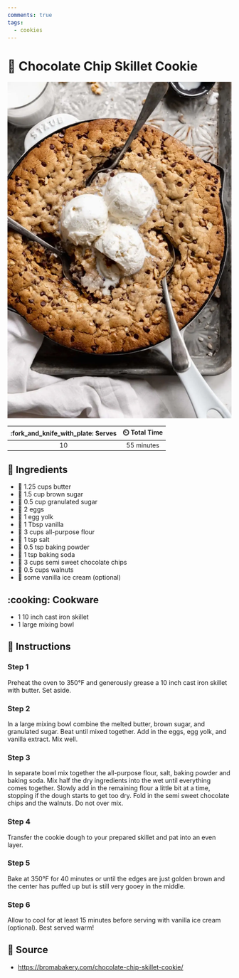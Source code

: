 ```yaml
---
comments: true
tags:
  - cookies
---
```

# :cookie: Chocolate Chip Skillet Cookie

![Chocolate Chip Skillet Cookie](../assets/images/chocolate-chip-skillet-cookie.png)

| :fork_and_knife_with_plate: Serves | :timer_clock: Total Time |
|:----------------------------------:|:-----------------------: |
| 10 | 55 minutes |

## :salt: Ingredients

- :butter: 1.25 cups butter
- :maple_leaf: 1.5 cup brown sugar
- :candy: 0.5 cup granulated sugar
- :egg: 2 eggs
- :egg: 1 egg yolk
- :icecream: 1 Tbsp vanilla
- :ear_of_rice: 3 cups all-purpose flour
- :salt: 1 tsp salt
- :dash: 0.5 tsp baking powder
- :cup_with_straw: 1 tsp baking soda
- :chocolate_bar: 3 cups semi sweet chocolate chips
- :chestnut: 0.5 cups walnuts
- :icecream: some vanilla ice cream (optional)

## :cooking: Cookware

- 1 10 inch cast iron skillet
- 1 large mixing bowl

## :pencil: Instructions

### Step 1

Preheat the oven to 350°F and generously grease a 10 inch cast iron skillet with butter. Set aside.

### Step 2

In a large mixing bowl combine the melted butter, brown sugar, and granulated sugar. Beat until mixed together. Add in
the eggs, egg yolk, and vanilla extract. Mix well.

### Step 3

In separate bowl mix together the all-purpose flour, salt, baking powder and baking soda. Mix half the dry ingredients
into the wet until everything comes together. Slowly add in the remaining flour a little bit at a time, stopping if the
dough starts to get too dry. Fold in the semi sweet chocolate chips and the walnuts. Do not over mix.

### Step 4

Transfer the cookie dough to your prepared skillet and pat into an even layer.

### Step 5

Bake at 350°F for 40 minutes or until the edges are just golden brown and the center has puffed up but is still very
gooey in the middle.

### Step 6

Allow to cool for at least 15 minutes before serving with vanilla ice cream (optional). Best served warm!

## :link: Source

- <https://bromabakery.com/chocolate-chip-skillet-cookie/>
